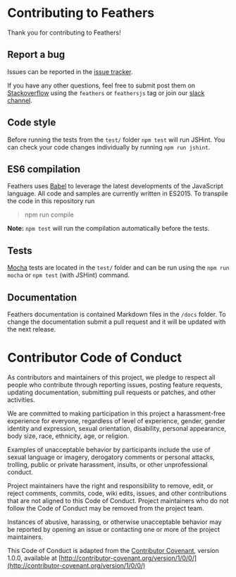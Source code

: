 # Contributing to Feathers

Thank you for contributing to Feathers!

## Report a bug

Issues can be reported in the [issue tracker](https://github.com/feathersjs/feathers/issues).

If you have any other questions, feel free to submit post them on [Stackoverflow](http://stackoverflow.com) using the `feathers` or `feathersjs` tag or join our [slack channel](http://slack.feathersks.com).

## Code style

Before running the tests from the `test/` folder `npm test` will run JSHint. You can check your code changes individually by running `npm run jshint`.

## ES6 compilation

Feathers uses [Babel](https://babeljs.io/) to leverage the latest developments of the JavaScript language. All code and samples are currently written in ES2015. To transpile the code in this repository run

> npm run compile

__Note:__ `npm test` will run the compilation automatically before the tests.

## Tests

[Mocha](http://mochajs.org/) tests are located in the `test/` folder and can be run using the `npm run mocha` or `npm test` (with JSHint) command.

## Documentation

Feathers documentation is contained Markdown files in the `/docs` folder. To change the documentation submit a pull request and it will be updated with the next release.

# Contributor Code of Conduct

As contributors and maintainers of this project, we pledge to respect all people who contribute through reporting issues, posting feature requests, updating documentation, submitting pull requests or patches, and other activities.

We are committed to making participation in this project a harassment-free experience for everyone, regardless of level of experience, gender, gender identity and expression, sexual orientation, disability, personal appearance, body size, race, ethnicity, age, or religion.

Examples of unacceptable behavior by participants include the use of sexual language or imagery, derogatory comments or personal attacks, trolling, public or private harassment, insults, or other unprofessional conduct.

Project maintainers have the right and responsibility to remove, edit, or reject comments, commits, code, wiki edits, issues, and other contributions that are not aligned to this Code of Conduct. Project maintainers who do not follow the Code of Conduct may be removed from the project team.

Instances of abusive, harassing, or otherwise unacceptable behavior may be reported by opening an issue or contacting one or more of the project maintainers.

This Code of Conduct is adapted from the [Contributor Covenant](http://contributor-covenant.org), version 1.0.0, available at [http://contributor-covenant.org/version/1/0/0/](http://contributor-covenant.org/version/1/0/0/)
